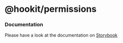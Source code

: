 # @hookit/permissions

### Documentation

Please have a look at the documentation on [Storybook](https://hookit-storybook.vercel.app/)
